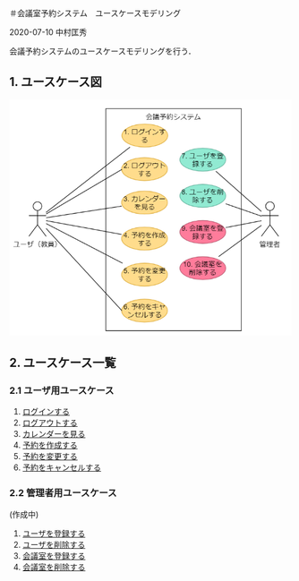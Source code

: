 ＃会議室予約システム　ユースケースモデリング

2020-07-10 中村匡秀

会議予約システムのユースケースモデリングを行う．


## 1. ユースケース図

<img src="img/kaigi_usecase.png">

## 2. ユースケース一覧
### 2.1 ユーザ用ユースケース
1. [ログインする](./usecase01.md)
1. [ログアウトする](./usecase02.md)
1. [カレンダーを見る](./usecase03.md)
1. [予約を作成する](./usecase04.md)
1. [予約を変更する](./usecase05.md)
1. [予約をキャンセルする](./usecase06.md)

### 2.2 管理者用ユースケース

(作成中)

1. [ユーザを登録する](./usecase07.md)
1. [ユーザを削除する](./usecase08.md)
1. [会議室を登録する](./usecase09.md)
1. [会議室を削除する](./usecase10.md)
